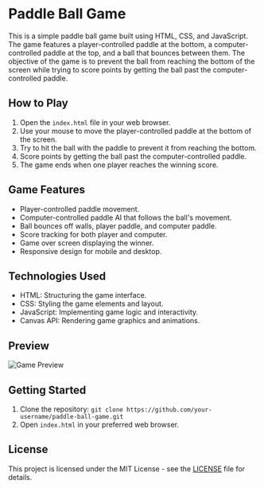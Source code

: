 # Paddle Ball Game

This is a simple paddle ball game built using HTML, CSS, and JavaScript. The game features a player-controlled paddle at the bottom, a computer-controlled paddle at the top, and a ball that bounces between them. The objective of the game is to prevent the ball from reaching the bottom of the screen while trying to score points by getting the ball past the computer-controlled paddle.

## How to Play

1. Open the `index.html` file in your web browser.
2. Use your mouse to move the player-controlled paddle at the bottom of the screen.
3. Try to hit the ball with the paddle to prevent it from reaching the bottom.
4. Score points by getting the ball past the computer-controlled paddle.
5. The game ends when one player reaches the winning score.

## Game Features

- Player-controlled paddle movement.
- Computer-controlled paddle AI that follows the ball's movement.
- Ball bounces off walls, player paddle, and computer paddle.
- Score tracking for both player and computer.
- Game over screen displaying the winner.
- Responsive design for mobile and desktop.

## Technologies Used

- HTML: Structuring the game interface.
- CSS: Styling the game elements and layout.
- JavaScript: Implementing game logic and interactivity.
- Canvas API: Rendering game graphics and animations.

## Preview

![Game Preview](./preview.png)

## Getting Started

1. Clone the repository: `git clone https://github.com/your-username/paddle-ball-game.git`
2. Open `index.html` in your preferred web browser.

## License

This project is licensed under the MIT License - see the [LICENSE](./LICENSE) file for details.
